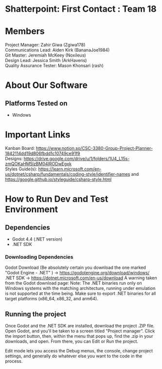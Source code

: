 # Shatterpoint: First Contact : Team 18
# Members
Project Manager: Zahir Giwa (Zgiwa178)\
Communications Lead: Aiden Kirk (BananaJoe1984)\
Git Master: Jeremiah McKeey (Noxileus)\
Design Lead: Jessica Smith (ArkHavens)\
Quality Assurance Tester: Mason Khonsari (rash)

# About Our Software

## Platforms Tested on
- Windows
# Important Links
Kanban Board: https://www.notion.so/CSC-3380-Group-Project-Planner-1842114dd19d806fbdd1c10749ce91f9 \
Designs: https://drive.google.com/drive/u/1/folders/1U4_L15s-zmQOKaHM5lzBM04IRODwEgxk \
Styles Guide(s): https://learn.microsoft.com/en-us/dotnet/csharp/fundamentals/coding-style/identifier-names and https://google.github.io/styleguide/csharp-style.html

# How to Run Dev and Test Environment

## Dependencies
- Godot 4.4 (.NET version)
- .NET SDK 
### Downloading Dependencies
Godot Download (Be absolutely certain you download the one marked "Godot Engine - .NET" ) -> https://godotengine.org/download/windows/ 
.NET SDK -> https://dotnet.microsoft.com/en-us/download
A warning taken from the Godot download page: 
Note: The .NET binaries run only on Windows systems with the matching architecture, running under emulation is not supported at the time being. Make sure to export .NET binaries for all target platforms (x86_64, x86_32, and arm64).

## Running the project

Once Godot and the .NET SDK are installed, download the project .ZIP file. Open Godot, and you'll be taken to a screen titled "Project manager". Click the import button, then, within the menu that pops up, find the .zip in your downloads, and open. From there, you can Edit or Run the project. 

Edit mode lets you access the Debug menus, the console, change project settings, and generally do whatever else you want to the code in the process. 

